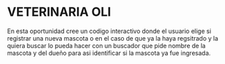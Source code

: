 
# VETERINARIA OLI

En esta oportunidad cree un codigo interactivo donde el usuario elige si registrar una nueva mascota o en el caso de que ya la haya regsitrado y la quiera buscar lo pueda hacer con un buscador que pide nombre de la mascota y del dueño para asi identificar si la mascota ya fue ingresada.

